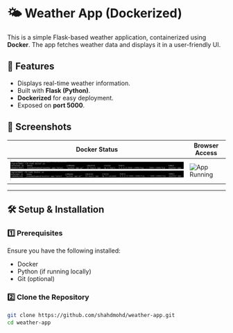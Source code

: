 # 🌤️ Weather App (Dockerized)

This is a simple Flask-based weather application, containerized using **Docker**. The app fetches weather data and displays it in a user-friendly UI.

## 🚀 Features
- Displays real-time weather information.
- Built with **Flask (Python)**.
- **Dockerized** for easy deployment.
- Exposed on **port 5000**.

## 📸 Screenshots
| Docker Status | Browser Access |
|--------------|--------------|
| ![Docker Containers](screenshots/docker-containers.png) | ![App Running](screenshots/app-running.png) |

---

## 🛠️ Setup & Installation

### **1️⃣ Prerequisites**
Ensure you have the following installed:
- Docker  
- Python (if running locally)  
- Git (optional)

### **2️⃣ Clone the Repository**
```sh
git clone https://github.com/shahdmohd/weather-app.git
cd weather-app
